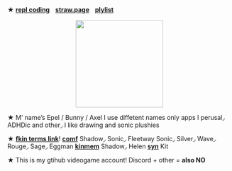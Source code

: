 ★ [**repl coding**](https://replit.com/@sebastiansis/junkiiistink#main.py)ㅤ[**straw.page**](https://doodlwpls.straw.page/)ㅤ[**plylist**](https://youtube.com/playlist?list=PLV8zq4u5blMHSdU8bdZQM9WYBLP3eWGBc&feature=shared)

<p align="center">
<img src="https://media.discordapp.net/attachments/1196764336656502797/1236504749466189874/Untitled84_20240505092816.png?ex=66384049&is=6636eec9&hm=0e0cd48d8d1ee8f026ab4e574a416fc6b73dd9f05a32a2782ad21130db5e381a&"<width="197" height="197">
</p>

★ M’ name’s Epel / Bunny / Axel I use diffetent names only apps I perusal◞ ADHDic and other◞ I like drawing and sonic plushies

★ [**fkin terms link**](https://fkin.carrd.co/#two)! [**comf**](https://fkin.carrd.co/) Shadow◞ Sonic◞ Fleetway Sonic◞ Silver◞ Wave◞ Rouge◞ Sage◞ Eggman [**kinmem**](https://fkin.carrd.co/) Shadow◞ Helen [**syn**](https://fkin.carrd.co/) Kit

★ This is my gtihub videogame account! Discord + other = **also NO**